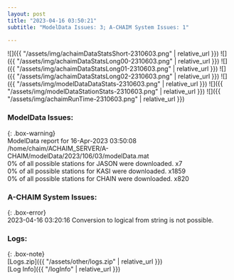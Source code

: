 ```yaml
---
layout: post
title: "2023-04-16 03:50:21"
subtitle: "ModelData Issues: 3; A-CHAIM System Issues: 1"

---
```


![]({{ "/assets/img/achaimDataStatsShort-2310603.png" | relative_url }})
![]({{ "/assets/img/achaimDataStatsLong00-2310603.png" | relative_url }})
![]({{ "/assets/img/achaimDataStatsLong01-2310603.png" | relative_url }})
![]({{ "/assets/img/achaimDataStatsLong02-2310603.png" | relative_url }})
![]({{ "/assets/img/modelDataDataStats-2310603.png" | relative_url }})
![]({{ "/assets/img/modelDataStationStats-2310603.png" | relative_url }})
![]({{ "/assets/img/achaimRunTime-2310603.png" | relative_url }})


### ModelData Issues:  
  
{: .box-warning}  
 ModelData report for 16-Apr-2023 03:50:08   
 /home/chaim/ACHAIM_SERVER/A-CHAIM/modelData/2023/106/03/modelData.mat   
 0% of all possible stations for JASON were downloaded. x7   
 0% of all possible stations for KASI were downloaded. x1859   
 0% of all possible stations for CHAIN were downloaded. x820   
  
### A-CHAIM System Issues:  
  
{: .box-error}  
2023-04-16 03:20:16 Conversion to logical from string is not possible.  

### Logs:  
  
{: .box-note}  
[Logs.zip]({{ "/assets/other/logs.zip" | relative_url }})  
[Log Info]({{ "/logInfo" | relative_url }})  
